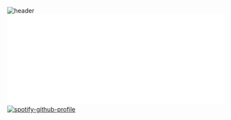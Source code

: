 ![header](https://github.com/Niximkk/Niximkk/assets/85513545/c90586b1-a876-4aae-88d9-d223903ad31c)
![Metrics](/github-metrics.svg)
[![spotify-github-profile](https://spotify-github-profile.vercel.app/api/view?uid=31fvalpjpvjbbqv4lnxxpycuzisy&cover_image=true&theme=novatorem&show_offline=true&background_color=121212&interchange=false&bar_color=7e00c2&bar_color_cover=true)](https://open.spotify.com/user/31fvalpjpvjbbqv4lnxxpycuzisy?si=019562da75cd4f7d)
<br>
